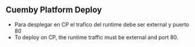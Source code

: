 ## Cuemby Platform Deploy

- Para desplegar en CP el trafico del runtime debe ser external y puerto 80
- To deploy on CP, the runtime traffic must be external and port 80.
